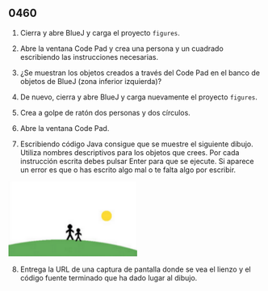 ## 0460

1. Cierra y abre BlueJ y carga el proyecto `figures`.

2. Abre la ventana Code Pad y crea una persona y un cuadrado escribiendo las instrucciones necesarias.

3. ¿Se muestran los objetos creados a través del Code Pad en el banco de objetos de BlueJ (zona inferior izquierda)?

4. De nuevo, cierra y abre BlueJ y carga nuevamente el proyecto `figures`.

5. Crea a golpe de ratón dos personas y dos círculos.

6. Abre la ventana Code Pad.

7. Escribiendo código Java consigue que se muestre el siguiente dibujo. Utiliza nombres descriptivos para los objetos que crees. Por cada instrucción escrita debes pulsar Enter para que se ejecute. Si aparece un error es que o has escrito algo mal o te falta algo por escribir.


  ![Imagen](0460.png)

8. Entrega la URL de una captura de pantalla donde se vea el lienzo y el código fuente terminado que ha dado lugar al dibujo.
